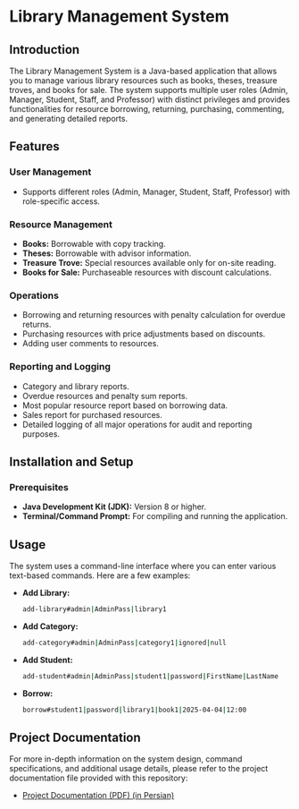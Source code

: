 # Library Management System

## Introduction

The Library Management System is a Java-based application that allows you to manage various library resources such as books, theses, treasure troves, and books for sale. The system supports multiple user roles (Admin, Manager, Student, Staff, and Professor) with distinct privileges and provides functionalities for resource borrowing, returning, purchasing, commenting, and generating detailed reports.

## Features

### User Management
- Supports different roles (Admin, Manager, Student, Staff, Professor) with role-specific access.

### Resource Management
- **Books:** Borrowable with copy tracking.
- **Theses:** Borrowable with advisor information.
- **Treasure Trove:** Special resources available only for on-site reading.
- **Books for Sale:** Purchaseable resources with discount calculations.

### Operations
- Borrowing and returning resources with penalty calculation for overdue returns.
- Purchasing resources with price adjustments based on discounts.
- Adding user comments to resources.

### Reporting and Logging
- Category and library reports.
- Overdue resources and penalty sum reports.
- Most popular resource report based on borrowing data.
- Sales report for purchased resources.
- Detailed logging of all major operations for audit and reporting purposes.

## Installation and Setup

### Prerequisites
- **Java Development Kit (JDK):** Version 8 or higher.
- **Terminal/Command Prompt:** For compiling and running the application.

## Usage

The system uses a command-line interface where you can enter various text-based commands. Here are a few examples:

- **Add Library:**
  ```bash
  add-library#admin|AdminPass|library1
  
- **Add Category:**
    ```bash
  add-category#admin|AdminPass|category1|ignored|null
    
- **Add Student:**
    ```bash
    add-student#admin|AdminPass|student1|password|FirstName|LastName

- **Borrow:**
    ```bash
    borrow#student1|password|library1|book1|2025-04-04|12:00

## Project Documentation

For more in-depth information on the system design, command specifications, and additional usage details, please refer to the project documentation file provided with this repository:

- [Project Documentation (PDF) (in Persian)](./Library.pdf)

